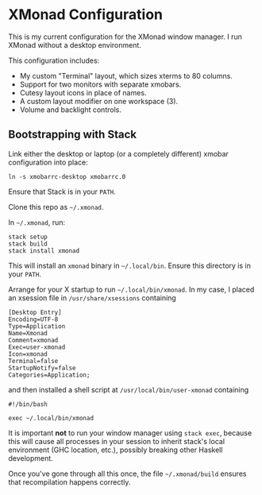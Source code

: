 XMonad Configuration
====================

This is my current configuration for the XMonad window manager.  I run XMonad
without a desktop environment.

This configuration includes:

- My custom "Terminal" layout, which sizes xterms to 80 columns.
- Support for two monitors with separate xmobars.
- Cutesy layout icons in place of names.
- A custom layout modifier on one workspace (3).
- Volume and backlight controls.


Bootstrapping with Stack
------------------------

Link either the desktop or laptop (or a completely different) xmobar
configuration into place:

    ln -s xmobarrc-desktop xmobarrc.0

Ensure that Stack is in your `PATH`.

Clone this repo as `~/.xmonad`.

In `~/.xmonad`, run:

    stack setup
    stack build
    stack install xmonad

This will install an `xmonad` binary in `~/.local/bin`.  Ensure this directory
is in your `PATH`.

Arrange for your X startup to run `~/.local/bin/xmonad`.  In my case, I placed
an xsession file in `/usr/share/xsessions` containing

    [Desktop Entry]
    Encoding=UTF-8
    Type=Application
    Name=Xmonad
    Comment=xmonad
    Exec=user-xmonad
    Icon=xmonad
    Terminal=false
    StartupNotify=false
    Categories=Application;

and then installed a shell script at `/usr/local/bin/user-xmonad` containing

    #!/bin/bash

    exec ~/.local/bin/xmonad

It is important **not** to run your window manager using `stack exec`, because
this will cause all processes in your session to inherit stack's local
environment (GHC location, etc.), possibly breaking other Haskell development.

Once you've gone through all this once, the file `~/.xmonad/build` ensures that
recompilation happens correctly.
